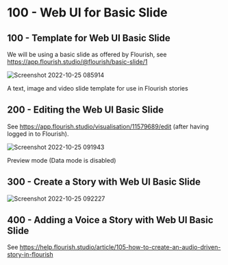 # 100 - Web UI for Basic Slide

## 100 - Template for Web UI Basic Slide

We will be using a basic slide as offered by Flourish, see https://app.flourish.studio/@flourish/basic-slide/1

![Screenshot 2022-10-25 085914](https://user-images.githubusercontent.com/1499433/197704443-a89358b4-d962-4224-9049-b68eb0d80502.png)

A text, image and video slide template for use in Flourish stories

## 200 - Editing the Web UI Basic Slide

See https://app.flourish.studio/visualisation/11579689/edit (after having logged in to Flourish).

![Screenshot 2022-10-25 091943](https://user-images.githubusercontent.com/1499433/197708893-211779a4-377a-43f0-bb55-4cb3901a538b.png)

Preview mode (Data mode is disabled)

## 300 - Create a Story with Web UI Basic Slide

![Screenshot 2022-10-25 092227](https://user-images.githubusercontent.com/1499433/197709455-ceaf64f7-999e-44b5-8905-d0e2160f9d4e.png)

## 400 - Adding a Voice a Story with Web UI Basic Slide

See https://help.flourish.studio/article/105-how-to-create-an-audio-driven-story-in-flourish

